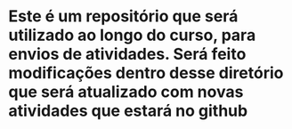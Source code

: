 # Este é um repositório que será utilizado ao longo do curso, para envios de atividades. Será feito modificações dentro desse diretório que será atualizado com novas atividades que estará no github